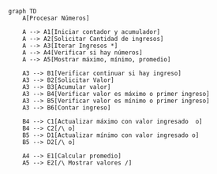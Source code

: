 ﻿```mermaid
graph TD
    A[Procesar Números]
    
    A --> A1[Iniciar contador y acumulador]
    A --> A2[Solicitar Cantidad de ingresos]
    A --> A3[Iterar Ingresos *]
    A --> A4[Verificar si hay números]
    A --> A5[Mostrar máximo, mínimo, promedio]

    A3 --> B1[Verificar continuar si hay ingreso]
    A3 --> B2[Solicitar Valor]
    A3 --> B3[Acumular valor]
    A3 --> B4[Verificar valor es máximo o primer ingreso]
    A3 --> B5[Verificar valor es mínimo o primer ingreso]
    A3 --> B6[Contar ingreso]

    B4 --> C1[Actualizar máximo con valor ingresado  o]
    B4 --> C2[/\ o]
    B5 --> D1[Actualizar mínimo con valor ingresado o]
    B5 --> D2[/\ o]

    A4 --> E1[Calcular promedio]
    A5 --> E2[/\ Mostrar valores /]
```